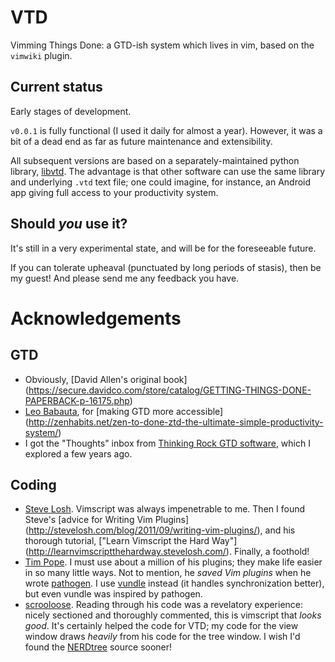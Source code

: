 # VTD

Vimming Things Done: a GTD-ish system which lives in vim, based on the
`vimwiki` plugin.

## Current status

Early stages of development.

`v0.0.1` is fully functional (I used it daily for almost a year). However, it
was a bit of a dead end as far as future maintenance and extensibility.

All subsequent versions are based on a separately-maintained python library,
[libvtd](http://github.com/chiphogg/libvtd).  The advantage is that other
software can use the same library and underlying `.vtd` text file; one could
imagine, for instance, an Android app giving full access to your productivity
system.

## Should _you_ use it?

It's still in a very experimental state, and will be for the foreseeable future.

If you can tolerate upheaval (punctuated by long periods of stasis), then be my
guest!  And please send me any feedback you have.

# Acknowledgements

## GTD

  - Obviously, 
     [David Allen's original book]
     (https://secure.davidco.com/store/catalog/GETTING-THINGS-DONE-PAPERBACK-p-16175.php)
  - [Leo Babauta](http://leobabauta.com/), for
     [making GTD more accessible]
     (http://zenhabits.net/zen-to-done-ztd-the-ultimate-simple-productivity-system/)
  - I got the "Thoughts" inbox from
     [Thinking Rock GTD software](http://www.trgtd.com.au/),
     which I explored a few years ago.

## Coding

  - [Steve Losh](http://stevelosh.com/).
    Vimscript was always impenetrable to me.  Then I found Steve's 
    [advice for Writing Vim Plugins]
    (http://stevelosh.com/blog/2011/09/writing-vim-plugins/),
    and his thorough tutorial,
    ["Learn Vimscript the Hard Way"]
    (http://learnvimscriptthehardway.stevelosh.com/).
    Finally, a foothold!
  - [Tim Pope](http://tpo.pe/).
    I must use about a million of his plugins;
    they make life easier in so many little ways.
    Not to mention, he *saved Vim plugins* when he wrote
    [pathogen](https://github.com/tpope/vim-pathogen/).
    I use [vundle](https://github.com/gmarik/vundle/) instead
    (it handles synchronization better),
    but even vundle was inspired by pathogen.
  - [scrooloose](https://github.com/scrooloose).
    Reading through his code was a revelatory experience:
    nicely sectioned and thoroughly commented,
    this is vimscript that _looks good_.
    It's certainly helped the code for VTD;
    my code for the view window draws *heavily*
    from his code for the tree window.
    I wish I'd found the
    [NERDtree](https://github.com/scrooloose/nerdtree)
    source sooner!
    
